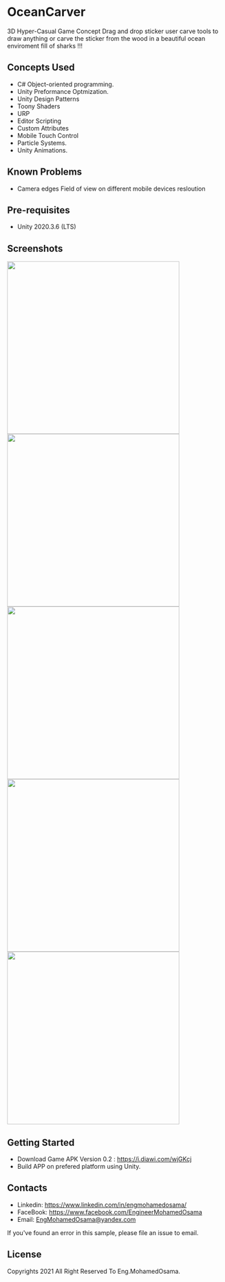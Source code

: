 # OceanCarver
3D Hyper-Casual Game Concept Drag and drop sticker
user carve tools to draw  anything or carve the sticker from the wood 
in a beautiful ocean enviroment fill of sharks !!!




Concepts Used
---------------
* C# Object-oriented programming.
* Unity Preformance Optmization.
* Unity Design Patterns
* Toony Shaders
* URP
* Editor Scripting
* Custom Attributes
* Mobile Touch Control
* Particle Systems.
* Unity Animations.

Known Problems
--------------

- Camera edges Field of view on different mobile devices resloution

Pre-requisites
--------------

- Unity 2020.3.6 (LTS)

Screenshots
-------------

<img src="screenshots/Island.png" height="400"/> <img src="Recordings/image1.jpg" height="400" /> <img src="Recordings/image2.jpg" height="400"/> <img src="Recordings/image3.jpg" height="400"/>  <img src="Recordings/image4.jpg" height="400"/>  

Getting Started
---------------
- Download Game APK Version 0.2 : https://i.diawi.com/wjGKcj
- Build APP on prefered platform using Unity.

Contacts
-------

- Linkedin: https://www.linkedin.com/in/engmohamedosama/
- FaceBook: https://www.facebook.com/EngineerMohamedOsama
- Email: EngMohamedOsama@yandex.com

If you've found an error in this sample, please file an issue to email.

License
-------

Copyrights 2021 All Right Reserved To Eng.MohamedOsama.
